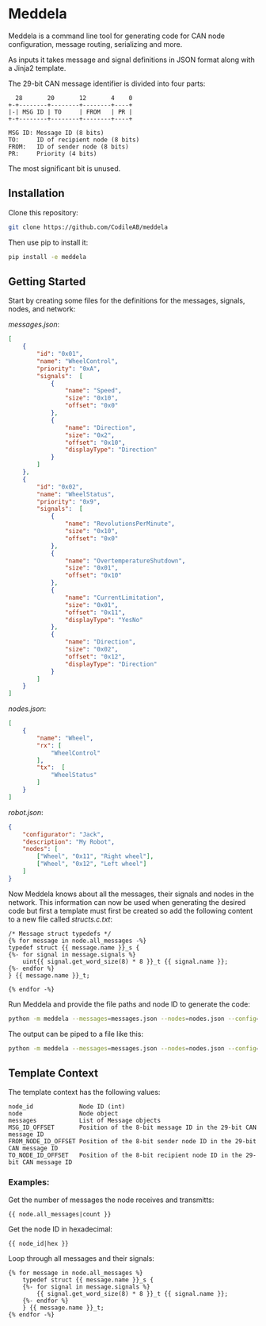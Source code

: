 Meddela
=======

Meddela is a command line tool for generating code for CAN node configuration,
message routing, serializing and more.

As inputs it takes message and signal definitions in JSON format along with a
Jinja2 template.

The 29-bit CAN message identifier is divided into four parts:

      28       20       12       4    0
    +-+--------+--------+--------+----+
    |-| MSG ID | TO     | FROM   | PR |
    +-+--------+--------+--------+----+

    MSG ID: Message ID (8 bits)
    TO:     ID of recipient node (8 bits)
    FROM:   ID of sender node (8 bits)
    PR:     Priority (4 bits)

The most significant bit is unused.

Installation
------------

Clone this repository:

```sh
git clone https://github.com/CodileAB/meddela
```

Then use pip to install it:

```sh
pip install -e meddela

```

Getting Started
---------------

Start by creating some files for the definitions for the messages, signals,
nodes, and network:

*messages.json*:

```json
[
    {
        "id": "0x01",
        "name": "WheelControl",
        "priority": "0xA",
        "signals":  [
            {
                "name": "Speed",
                "size": "0x10",
                "offset": "0x0"
            },
            {
                "name": "Direction",
                "size": "0x2",
                "offset": "0x10",
                "displayType": "Direction"
            }
        ]
    },
    {
        "id": "0x02",
        "name": "WheelStatus",
        "priority": "0x9",
        "signals":  [
            {
                "name": "RevolutionsPerMinute",
                "size": "0x10",
                "offset": "0x0"
            },
            {
                "name": "OvertemperatureShutdown",
                "size": "0x01",
                "offset": "0x10"
            },
            {
                "name": "CurrentLimitation",
                "size": "0x01",
                "offset": "0x11",
                "displayType": "YesNo"
            },
            {
                "name": "Direction",
                "size": "0x02",
                "offset": "0x12",
                "displayType": "Direction"
            }
        ]
    }
]
```

*nodes.json*:

```json
[
    {
        "name": "Wheel",
        "rx": [
            "WheelControl"
        ],
        "tx":  [
            "WheelStatus"
        ]
    }
]
```

*robot.json*:

```json
{
    "configurator": "Jack",
    "description": "My Robot",
    "nodes": [
        ["Wheel", "0x11", "Right wheel"],
        ["Wheel", "0x12", "Left wheel"]
    ]
}
```

Now Meddela knows about all the messages, their signals and nodes in the
network. This information can now be used when generating the desired code but
first a template must first be created so add the following content to a new
file called *structs.c.txt*:

```
/* Message struct typedefs */
{% for message in node.all_messages -%}
typedef struct {{ message.name }}_s {
{%- for signal in message.signals %}
    uint{{ signal.get_word_size(8) * 8 }}_t {{ signal.name }};
{%- endfor %}
} {{ message.name }}_t;

{% endfor -%}
```

Run Meddela and provide the file paths and node ID to generate the code:

```sh
python -m meddela --messages=messages.json --nodes=nodes.json --config=robot.json --id=0x11 --template=structs.c.txt
```

The output can be piped to a file like this:

```sh
python -m meddela --messages=messages.json --nodes=nodes.json --config=robot.json --id=0x11 --template=structs.c.txt > structs.c
```

Template Context
----------------

The template context has the following values:

    node_id             Node ID (int)
    node                Node object
    messages            List of Message objects
    MSG_ID_OFFSET       Position of the 8-bit message ID in the 29-bit CAN message ID
    FROM_NODE_ID_OFFSET Position of the 8-bit sender node ID in the 29-bit CAN message ID
    TO_NODE_ID_OFFSET   Position of the 8-bit recipient node ID in the 29-bit CAN message ID

### Examples:

Get the number of messages the node receives and transmitts:

```
{{ node.all_messages|count }}
```

Get the node ID in hexadecimal:

```
{{ node_id|hex }}
```

Loop through all messages and their signals:

```
{% for message in node.all_messages %}
    typedef struct {{ message.name }}_s {
    {%- for signal in message.signals %}
        {{ signal.get_word_size(8) * 8 }}_t {{ signal.name }};
    {%- endfor %}
    } {{ message.name }}_t;
{% endfor -%}
```
